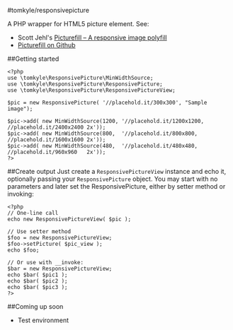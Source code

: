 #tomkyle/responsivepicture


A PHP wrapper for HTML5 picture element. See:

- Scott Jehl's [Picturefill – A responsive image polyfill](http://scottjehl.github.io/picturefill/)
- [Picturefill on Github](https://github.com/scottjehl/picturefill)




##Getting started

    <?php
    use \tomkyle\ResponsivePicture\MinWidthSource;
    use \tomkyle\ResponsivePicture\ResponsivePicture;
    use \tomkyle\ResponsivePicture\ResponsivePictureView;

    $pic = new ResponsivePicture( '//placehold.it/300x300', "Sample image");
    
    $pic->add( new MinWidthSource(1200, '//placehold.it/1200x1200, //placehold.it/2400x2400 2x'));
    $pic->add( new MinWidthSource(800,  '//placehold.it/800x800,   //placehold.it/1600x1600 2x'));
    $pic->add( new MinWidthSource(480,  '//placehold.it/480x480,   //placehold.it/960x960   2x'));
    ?>
    
    
##Create output
Just create a `ResponsivePictureView` instance and echo it, optionally passing your `ResponsivePicture` object.
You may start with no parameters and later set the ResponsivePicture, either by setter method or invoking:

    <?php
    // One-line call
    echo new ResponsivePictureView( $pic );
	
	// Use setter method
	$foo = new ResponsivePictureView;
	$foo->setPicture( $pic_view );
	echo $foo;
	
	// Or use with __invoke:
    $bar = new ResponsivePictureView;
    echo $bar( $pic1 );
    echo $bar( $pic2 );    
    echo $bar( $pic3 );    
	?>
	

##Coming up soon

- Test environment
